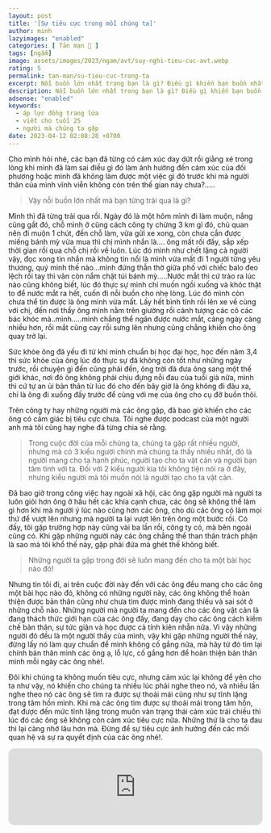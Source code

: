 ```yaml
---
layout: post
title: '[Sự tiêu cực trong mỗi chúng ta]'
author: minh
lazyimages: "enabled"
categories: [ Tản mạn 📓 ]
tags: [ngẫm]
image: assets/images/2023/ngam/avt/suy-nghi-tieu-cuc-avt.webp
rating: 5
permalink: tan-man/su-tieu-cuc-trong-ta
excerpt: Nỗi buồn lớn nhất trong bạn là gì? Điều gì khiến bạn buồn nhất trong lúc này, điều đó trong bạn giờ đây có còn quan trọng nữa không? Và điều gì khiến bạn bị tiêu cực?
description: Nỗi buồn lớn nhất trong bạn là gì? Điều gì khiến bạn buồn nhất trong lúc này, điều đó trong bạn giờ đây có còn quan trọng nữa không? Và điều gì khiến bạn bị tiêu cực
adsense: "enabled"
keywords:
  - áp lực đồng trang lứa
  - viết cho tuổi 25
  - người mà chúng ta gặp
date: 2023-04-12 02:08:28 +0700
---
```


Cho mình hỏi nhé, các bạn đã từng có cảm xúc day dứt rồi giằng xé trong lòng khi mình đã làm sai điều gì đó làm ảnh hưởng đến cảm xúc của đối phương hoặc mình đã không làm được một việc gì đó trước khi mà người thân của mình vĩnh viễn không còn trên thế gian này chưa?.....

> Vậy nỗi buồn lớn nhất mà bạn từng trải qua là gì?

Mình thì đã từng trải qua rồi. Ngày đó là một hôm mình đi làm muộn, nắng cũng gắt đó, chỗ mình ở cũng cách công ty chừng 3 km gì đó, chủ quan nên đi muộn 1 chút, đến chỗ làm, vừa gửi xe xong, còn chưa cắn được miếng bánh mỳ vừa mua thì chị mình nhắn là.... ông mất rồi đấy, sắp xếp thời gian rồi qua chỗ chị rồi về luôn. Lúc đó mình như chết lặng cả người vậy, đọc xong tin nhắn mà không tin nổi là mình vừa mất đi 1 người từng yêu thương, quý mình thế nào...mình đứng thẫn thờ giữa phố với chiếc balo đeo lệch rồi tay thì vãn còn nắm chặt túi bánh mỳ.....Nước mắt thì cứ trào ra lúc nào cũng không biết, lúc đó thực sự mình chỉ muốn ngồi xuống và khóc thật to để nước mắt ra hết, cuốn đi nỗi buồn cho nhẹ lòng. Lúc đó mình còn chưa thể tin được là ông mình vừa mất. Lấy hết bình tĩnh rồi lên xe về cùng với chị, đến nơi thấy ông mình nằm trên giường rồi cảnh tượng các cô các bác khóc mà..mình.....mình chẳng thể ngăn được nước mắt, càng ngày càng nhiều hơn, rồi mắt cũng cay rồi sưng lên nhưng cũng chẳng khiến cho ông quay trở lại.

Sức khỏe ông đã yếu đi từ khi mình chuẩn bị học đại học, học đến năm 3,4 thì sức khỏe của ông lúc đó thực sự đã không còn tốt như những ngày trước, rồi chuyện gì đến cũng phải đến, ông trời đã đưa ông sang một thế giới khác, nơi đó ông không phải chịu đựng nỗi đau của tuổi già nữa, mình thì cứ tự an ủi bản thân từ lúc đó cho đến bây giờ là ông không đi đâu xa, chỉ là ông đi xuống đấy trước để cùng với mẹ của ông cho cụ đỡ buồn thôi.

Trên công ty hay những người mà các ông gặp, đã bao giờ khiến cho các ông có cảm giác bị tiêu cực chưa. Tôi nghe được podcast của một người anh mà tôi cũng hay nghe đã từng chia sẻ rằng.

> Trong cuộc đời của mỗi chúng ta, chúng ta gặp rất nhiều người, nhưng mà có 3 kiểu người chính mà chúng ta thấy nhiều nhất, đó là người mang cho ta hạnh phúc, người tạo cho ta vật cản và người bạn tâm tình với ta. Đối với 2 kiểu người kia tôi không tiện nói ra ở đây, nhưng kiểu người mà tôi muốn nói là người tạo cho ta vật cản.

Đã bao giờ trong công việc hay ngoài xã hội, các ông gặp người mà người ta luôn giỏi hơn ông ở hầu hết các khía cạnh chưa, các ông sẽ không thể làm gì hơn khi mà người ý lúc nào cũng hơn các ông, cho dù các ông có làm mọi thứ để vượt lên nhưng mà người ta lại vượt lên trên ông một bước rồi. Có đấy, tôi gặp trường hợp này cũng vài ba lần rồi, công ty có, mà bên ngoài cũng có. Khi gặp những người này các ông chẳng thể than thân trách phận là sao mà tôi khổ thế này, gặp phải đứa mà ghét thế không biết.

> Những người ta gặp trong đời sẽ luôn mang đến cho ta một bài học nào đó!

Nhưng tin tôi đi, ai trên cuộc đời này đến với các ông đều mang cho các ông một bài học nào đó, không có những người này, các ông không thể hoàn thiện được bản thân cũng như chưa tìm được mình đang thiếu và sai sót ở những chỗ nào. Những người mà người ta mang đến cho các ông vật cản là đang thách thức giới hạn của các ông đấy, đang dạy cho các ông cách kiềm chế bản thân, sự tức giận và học được cả tính kiên nhẫn nữa. Vì vậy những người đó đều là một người thầy của mình, vậy khi gặp những người thế này, đừng lấy nó làm quy chuẩn để mình không cố gắng nữa, mà hãy từ đó tìm lại chính bản thân mình các ông ạ, lỗ lực, cố gắng hơn để hoàn thiện bản thân mình mỗi ngày các ông nhé!.

Đôi khi chúng ta không muốn tiêu cực, nhưng cảm xúc lại không để yên cho ta như vậy, nó khiến cho chúng ta nhiều lúc phải nghe theo nó, và nhiều lần nghe theo nó các ông sẽ tìm ra được sự thoải mái cũng như sự tĩnh lặng trong tâm hồn mình. Khi mà các ông tìm được sự thoải mái trong tâm hồn, đạt được đến mức tĩnh lặng trong muôn vàn trạng thái cảm xúc trái chiều thì lúc đó các ông sẽ không còn cảm xúc tiêu cực nữa. Những thứ là cho ta đau thì lại càng nhớ lâu hơn mà. Đừng để sự tiêu cực ảnh hưởng đến các mối quan hệ và sự ra quyết định của các ông nhé!.

<iframe style="border-radius:12px" src="https://open.spotify.com/embed/track/00iwQgjIgoGO94BRBDyClo?utm_source=generator" width="100%" height="152" frameBorder="0" allowfullscreen="" allow="autoplay; clipboard-write; encrypted-media; fullscreen; picture-in-picture" loading="lazy"></iframe>
